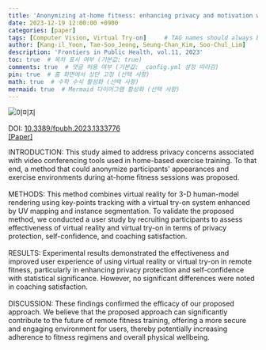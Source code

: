```yaml
---
title: 'Anonymizing at-home fitness: enhancing privacy and motivation with virtual reality and try-on'
date: 2023-12-19 12:00:00 +0900
categories: [paper]
tags: [Computer Vision, Virtual Try-on]     # TAG names should always be lowercase
author: [Kang-il_Yoon, Tae-Soo_Jeong, Seung-Chan_Kim, Soo-Chul_Lim]
description: 'Frontiers in Public Health, vol.11, 2023'
toc: true  # 목차 표시 여부 (기본값: true)
comments: true  # 댓글 허용 여부 (기본값: _config.yml 설정 따라감)
pin: true  # 홈 화면에서 상단 고정 (선택 사항)
math: true  # 수학 수식 활성화 (선택 사항)
mermaid: true  # Mermaid 다이어그램 활성화 (선택 사항)
---
```

![이미지](/assets/image/anonymizing_at_home_fitness.jpg)
<!-- Frontiers in Public Health, vol.11, 2023<br> -->
DOI: <a href="https://www.frontiersin.org/journals/public-health/articles/10.3389/fpubh.2023.1333776/full" target="_blank">10.3389/fpubh.2023.1333776</a><br>
<a href="https://www.frontiersin.org/journals/public-health/articles/10.3389/fpubh.2023.1333776/full" target="_blank">[Paper]</a> &nbsp;&nbsp;

INTRODUCTION: This study aimed to address privacy concerns associated with video conferencing tools used in home-based exercise training. To that end, a method that could anonymize participants' appearances and exercise environments during at-home fitness sessions was proposed.<br><br>
METHODS: This method combines virtual reality for 3-D human-model rendering using key-points tracking with a virtual try-on system enhanced by UV mapping and instance segmentation. To validate the proposed method, we conducted a user study by recruiting participants to assess effectiveness of virtual reality and virtual try-on in terms of privacy protection, self-confidence, and coaching satisfaction.<br><br>
RESULTS: Experimental results demonstrated the effectiveness and improved user experience of using virtual reality or virtual try-on in remote fitness, particularly in enhancing privacy protection and self-confidence with statistical significance. However, no significant differences were noted in coaching satisfaction.<br><br>
DISCUSSION: These findings confirmed the efficacy of our proposed approach. We believe that the proposed approach can significantly contribute to the future of remote fitness training, offering a more secure and engaging environment for users, thereby potentially increasing adherence to fitness regimens and overall physical wellbeing.